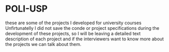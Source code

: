# POLI-USP
these are some of the projects I developed for university courses
Unfirtunatelly I did not save the conde or project specifications during the development of these projects, so I will be leaving a detailed text description of each project and if the interviewers want to know more about the projects we can talk about them.
